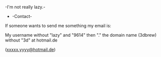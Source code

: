 -I'm not really lazy.-

- -Contact-


If someone wants to send me something my email is:

My username without "lazy" and "9614" then "." the domain name (3dbrew)
without "3d" at hotmail.de

(xxxxx.yyyy@hotmail.de)